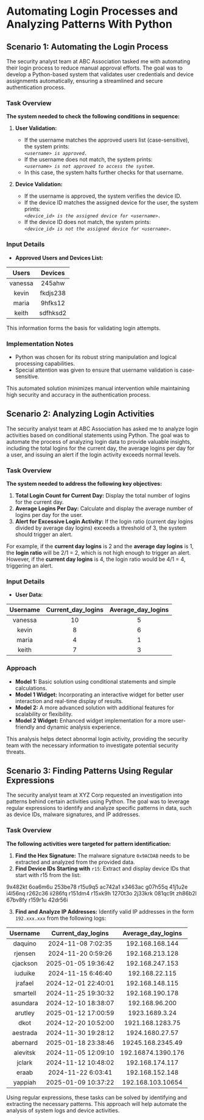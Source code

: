 # Automating Login Processes and Analyzing Patterns With Python

## Scenario 1: Automating the Login Process

The security analyst team at ABC Association tasked me with automating their login process to reduce manual approval efforts. The goal was to develop a Python-based system that validates user credentials and device assignments automatically, ensuring a streamlined and secure authentication process.

### Task Overview

**The system needed to check the following conditions in sequence:**

1. **User Validation:**

   * If the username matches the approved users list (case-sensitive), the system prints: <br />
    *`<username> is approved.`*
   * If the username does not match, the system prints: <br />
    *`<username> is not approved to access the system.`*
   * In this case, the system halts further checks for that username.

2. **Device Validation:**

   * If the username is approved, the system verifies the device ID.
   * If the device ID matches the assigned device for the user, the system prints: <br />
*`<device_id> is the assigned device for <username>.`*
   * If the device ID does not match, the system prints: <br />
*`<device_id> is not the assigned device for <username>.`*

### Input Details

* **Approved Users and Devices List:**
  
| Users | Devices |
| :-: | :-: |
| vanessa | 245ahw |
| kevin | fkdjs238 |
| maria | 9hfks12 |
| keith | sdfhksd2 |

This information forms the basis for validating login attempts.

### Implementation Notes

  * Python was chosen for its robust string manipulation and logical processing capabilities.
  * Special attention was given to ensure that username validation is case-sensitive.

This automated solution minimizes manual intervention while maintaining high security and accuracy in the authentication process.

## Scenario 2: Analyzing Login Activities

The security analyst team at ABC Association has asked me to analyze login activities based on conditional statements using Python. The goal was to automate the process of analyzing login data to provide valuable insights, including the total logins for the current day, the average logins per day for a user, and issuing an alert if the login activity exceeds normal levels.

### Task Overview

**The system needed to address the following key objectives:**

1. **Total Login Count for Current Day:** Display the total number of logins for the current day.
2. **Average Logins Per Day:** Calculate and display the average number of logins per day for the user.
3. **Alert for Excessive Login Activity:** If the login ratio (current day logins divided by average day logins) exceeds a threshold of 3, the system should trigger an alert.

For example, if the **current day logins** is 2 and the **average day logins** is 1, the **login ratio** will be 2/1 = 2, which is not high enough to trigger an alert. However, if the **current day logins** is 4, the login ratio would be 4/1 = 4, triggering an alert.

### Input Details

* **User Data:**

| Username | Current_day_logins |  Average_day_logins |
| :-: | :-: | :-: |
| vanessa | 10 | 5 |
| kevin | 8 | 6 |
| maria | 4 | 1 |
| keith | 7 | 3 |

### Approach

* **Model 1:** Basic solution using conditional statements and simple calculations.
* **Model 1 Widget:** Incorporating an interactive widget for better user interaction and real-time display of results.
* **Model 2:** A more advanced solution with additional features for scalability or flexibility.
* **Model 2 Widget:** Enhanced widget implementation for a more user-friendly and dynamic analysis experience.

This analysis helps detect abnormal login activity, providing the security team with the necessary information to investigate potential security threats.

## Scenario 3: Finding Patterns Using Regular Expressions

The security analyst team at XYZ Corp requested an investigation into patterns behind certain activities using Python. The goal was to leverage regular expressions to identify and analyze specific patterns in data, such as device IDs, malware signatures, and IP addresses.

### Task Overview

**The following activities were targeted for pattern identification:**

1. **Find the Hex Signature:** The malware signature `0x9ACDAB` needs to be extracted and analyzed from the provided data.
2. **Find Device IDs Starting with** `r15`: Extract and display device IDs that start with r15 from the list:

9x482kt
6oa6m6u
253be78
r15u9q5
ac742a1
x3463ac
g07h55q
41j1u2e
i4l56nq
r262c36
ii286fq
r151dm4
r15xk9h
1270t3o
2j33krk
081qc9t
zh86b2l
67bv8fy
r159r1u
42dr56i

3. **Find and Analyze IP Addresses:** Identify valid IP addresses in the form `192.xxx.xxx` from the following logs:

| Username | Current_day_logins |  Average_day_logins |
| :-: | :-: | :-: |
| daquino | 2024-11-08 7:02:35 | 192.168.168.144 |
| rjensen | 2024-11-20 0:59:26 | 192.168.213.128 |
| cjackson | 2025-01-05 19:36:42 | 192.168.247.153 |
| iuduike | 2024-11-15 6:46:40 | 192.168.22.115 |
| jrafael | 2024-12-01 22:40:01 | 192.168.148.115 |
| smartell | 2024-11-25 19:30:32 | 192.168.190.178 |
| asundara | 2024-12-10 18:38:07 | 192.168.96.200 |
| arutley | 2025-01-12 17:00:59 | 1923.1689.3.24 |
| dkot | 2024-12-20 10:52:00 | 1921.168.1283.75 |
| aestrada | 2024-11-30 19:28:12 | 1924.1680.27.57 |
| abernard | 2025-01-18 23:38:46 | 19245.168.2345.49 |
| alevitsk | 2024-11-05 12:09:10 | 192.16874.1390.176 |
| jclark | 2024-11-12 10:48:02 | 192.168.174.117 |
| eraab | 2024-11-22 6:03:41 | 192.168.152.148 |
| yappiah| 2025-01-09 10:37:22 | 192.168.103.10654 |

Using regular expressions, these tasks can be solved by identifying and extracting the necessary patterns. This approach will help automate the analysis of system logs and device activities.
